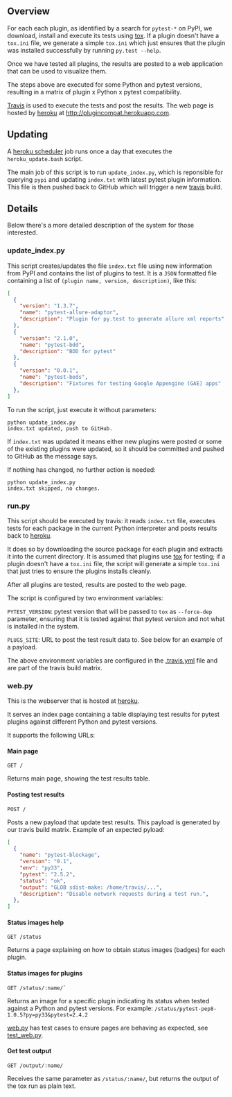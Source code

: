 ## Overview ##

For each each plugin, as identified by a search for `pytest-*` on PyPI, we
download, install and execute its tests using [tox](http://tox.readthedocs.org/en/latest/).
If a plugin doesn't have a `tox.ini` file, we generate a simple
`tox.ini` which just ensures that the plugin was installed successfully by
running `py.test --help`.

Once we have tested all plugins, the results are posted to a web application
that can be used to visualize them.

The steps above are executed for some Python and pytest versions,
resulting in a matrix of plugin x Python x pytest compatibility.

[Travis](https://travis-ci.org) is used to execute the tests and post the results. The web
page is hosted by [heroku](https://www.heroku.com) at http://plugincompat.herokuapp.com.

## Updating ##

A [heroku scheduler](https://addons.heroku.com/scheduler) job runs once a day that executes the `heroku_update.bash`
script.

The main job of this script is to run `update_index.py`, which is reponsible for querying `pypi` and updating
`index.txt` with latest pytest plugin information. This file is then pushed back to GitHub which will trigger a new [travis](https://travis-ci.org) build.
  

## Details ##

Below there's a more detailed description of the system for those interested.

### update_index.py ###

This script creates/updates the file `index.txt` file using new information
from PyPI and contains the list of plugins to test. It is a `JSON`
formatted file containing a list of `(plugin name, version, description)`,
like this:

```json
[
  {
    "version": "1.3.7",
    "name": "pytest-allure-adaptor",
    "description": "Plugin for py.test to generate allure xml reports"
  },
  {
    "version": "2.1.0",
    "name": "pytest-bdd",
    "description": "BDD for pytest"
  },
  {
    "version": "0.0.1",
    "name": "pytest-beds",
    "description": "Fixtures for testing Google Appengine (GAE) apps"
  },
]
```

To run the script, just execute it without parameters:

```
python update_index.py
index.txt updated, push to GitHub.
```

If `index.txt` was updated it means either new plugins were posted or some
of the existing plugins were updated, so it should be
committed and pushed to GitHub as the message says.

If nothing has changed, no further action is needed:

```
python update_index.py
index.txt skipped, no changes.
```

### run.py ###

This script should be executed by travis: it reads `index.txt` file,
executes tests for each package in the current Python interpreter
and posts results back to [heroku](https://www.heroku.com).

It does so by downloading the source package for each plugin and extracts it into the
current directory. It is assumed that plugins use [tox](http://tox.readthedocs.org/en/latest/)
for testing; if a plugin doesn't have a `tox.ini` file, the script will generate
a simple `tox.ini` that just tries to ensure the plugins installs cleanly.

After all plugins are tested, results are posted to the web page.

The script is configured by two environment variables:

`PYTEST_VERSION`: pytest version that will be passed to `tox` as `--force-dep`
 parameter, ensuring that it is tested against that pytest version and not
 what is installed in the system.

`PLUGS_SITE`: URL to post the test result data to. See below for an example of a payload.

The above environment variables are configured in the
[.travis.yml](/.travis.yml) file and are part of the travis build matrix.

### web.py ###

This is the webserver that is hosted at [heroku](http://plugincompat.herokuapp.com).

It serves an index page containing a table displaying test results for pytest
plugins against different Python and pytest versions.

It supports the following URLs:

#### Main page ####
```
GET /
```
Returns main page, showing the test results table.

#### Posting test results ####

```
POST /
```
Posts a new payload that update test results. This payload is generated by
our travis build matrix. Example of an expected pyload:

```json
[
  {
    "name": "pytest-blockage",
    "version": "0.1",
    "env": "py33",
    "pytest": "2.5.2",
    "status": "ok",
    "output": "GLOB sdist-make: /home/travis/...",
    "description": "Disable network requests during a test run.",
  },
]
```

#### Status images help ####
```
GET /status
```
Returns a page explaining on how to obtain status images (badges) for each plugin.

#### Status images for plugins ####
```
GET /status/:name/`
```
Returns an image for a specific plugin indicating its
status when tested against a Python and pytest versions. For example:
 `/status/pytest-pep8-1.0.5?py=py33&pytest=2.4.2`

[web.py](/web.py) has test cases to ensure pages are behaving as expected, see
[test_web.py](/test_web.py).

#### Get test output ####
```
GET /output/:name/
```

Receives the same parameter as `/status/:name/`, but returns the output
of the tox run as plain text.
